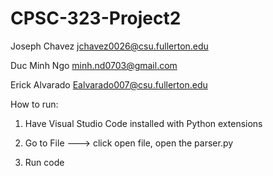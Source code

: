 # CPSC-323-Project2

Joseph Chavez jchavez0026@csu.fullerton.edu

Duc Minh Ngo minh.nd0703@gmail.com

Erick Alvarado Ealvarado007@csu.fullerton.edu

How to run:

1. Have Visual Studio Code installed with Python extensions

2. Go to File ---> click open file, open the parser.py

3. Run code
